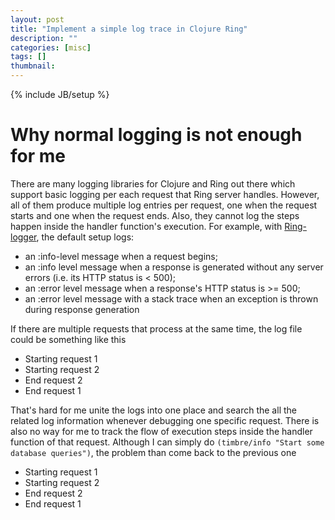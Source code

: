 ```yaml
---
layout: post
title: "Implement a simple log trace in Clojure Ring"
description: ""
categories: [misc]
tags: []
thumbnail:
---
```

{% include JB/setup %}

# Why normal logging is not enough for me

There are many logging libraries for Clojure and Ring out there which support basic logging per each request that Ring server handles. However, all of them produce multiple log entries per request, one when the request starts and one when the request ends. Also, they cannot log the steps happen inside the handler function's execution. For example, with [Ring-logger](https://github.com/nberger/ring-logger), the default setup logs:

* an :info-level message when a request begins;
* an :info level message when a response is generated without any server errors (i.e. its HTTP status is < 500);
* an :error level message when a response's HTTP status is >= 500;
* an :error level message with a stack trace when an exception is thrown during response generation

If there are multiple requests that process at the same time, the log file could be something like this

* Starting request 1
* Starting request 2
* End request 2
* End request 1

That's hard for me unite the logs into one place and search the all the related log information whenever debugging one specific request. There is also no way for me to track the flow of execution steps inside the handler function of that request. Although I can simply do `(timbre/info "Start some database queries")`, the problem than come back to the previous one

* Starting request 1
* Starting request 2
* End request 2
* End request 1